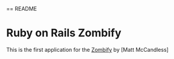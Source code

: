 == README

# Ruby on Rails Zombify

This is the first application for the
[Zombify](http://mmccandless.com/)
by [Matt McCandless]
